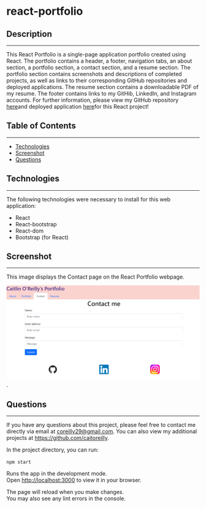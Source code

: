 # react-portfolio

## Description

--- 

This React Portfolio is a single-page application portfolio created using React. The portfolio contains a header, a footer, navigation tabs, an about section, a portfolio section, a contact section, and a resume section. The portfolio section contains screenshots and descriptions of completed projects, as well as links to their corresponding GitHub repositories and deployed applications. The resume section contains a downloadable PDF of my resume. The footer contains links to my GitHib, LinkedIn, and Instagram accounts. For further information, please view my GitHub repository [here]()and deployed application [here]()for this React project! 

## Table of Contents

--- 

- [Technologies](#technologies)
- [Screenshot](#screenshot)
- [Questions](#questions)

## Technologies

---

The following technologies were necessary to install for this web application:

- React
- React-bootstrap
- React-dom
- Bootstrap (for React)

## Screenshot

---

This image displays the Contact page on the React Portfolio webpage.

![React Portfolio Webpage Image](./src/assets/images/contactscreenshot.png).

## Questions

---

If you have any questions about this project, please feel free to contact me directly via email at coreilly29@gmail.com.
You can also view my additional projects at https://github.com/caitoreilly.

In the project directory, you can run:

`npm start`

Runs the app in the development mode.\
Open [http://localhost:3000](http://localhost:3000) to view it in your browser.

The page will reload when you make changes.\
You may also see any lint errors in the console.
